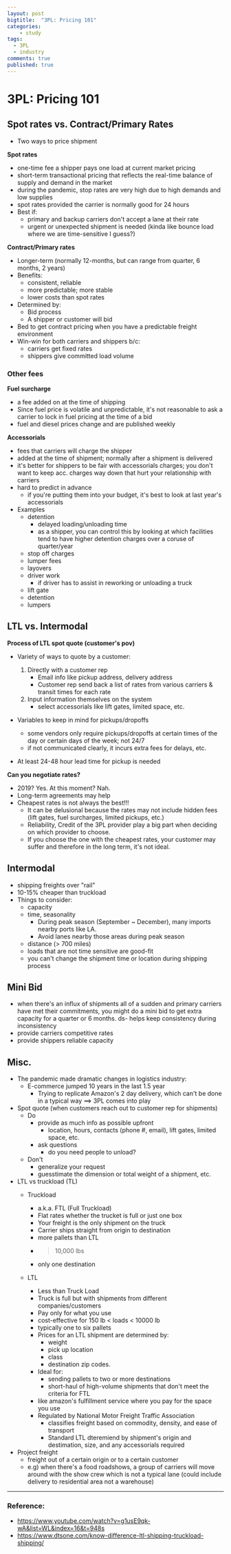 ```yaml
---
layout: post
bigtitle:  "3PL: Pricing 101"
categories:
    - study
tags:
  - 3PL
  - industry
comments: true
published: true
---
```


# 3PL: Pricing 101

## Spot rates vs. Contract/Primary Rates
- Two ways to price shipment

**Spot rates**
- one-time fee a shipper pays one load at current market pricing
- short-term transactional pricing that reflects the real-time balance of supply and demand in the market
- during the pandemic, stop rates are very high due to high demands and low supplies
- spot rates provided the carrier is normally good for 24 hours
- Best if:
    - primary and backup carriers don't accept a lane at their rate
    - urgent or unexpected shipment is needed (kinda like bounce load where we are time-sensitive I guess?)

**Contract/Primary rates**
- Longer-term (normally 12-months, but can range from quarter, 6 months, 2 years)
- Benefits:
    - consistent, reliable
    - more predictable; more stable
    - lower costs than spot rates
- Determined by:
    - Bid process
    - A shipper or customer will bid
- Bed to get contract pricing when you have a predictable freight environment
- Win-win for both carriers and shippers b/c:
    - carriers get fixed rates
    - shippers give committed load volume

### Other fees

**Fuel surcharge**
- a fee added on at the time of shipping
- Since fuel price is volatile and unpredictable, it's not reasonable to ask a carrier to lock in fuel pricing at the time of a bid
- fuel and diesel prices change and are published weekly


**Accessorials**
- fees that carriers will charge the shipper
- added at the time of shipment; normally after a shipment is delivered
- it's better for shippers to be fair with accessorials charges; you don't want to keep acc. charges way down that hurt your relationship with carriers
- hard to predict in advance
    - if you're putting them into your budget, it's best to look at last year's accessorials
- Examples
    - detention
        - delayed loading/unloading time
        - as a shipper, you can control this by looking at which facilities tend to have higher detention charges over a coruse of quarter/year
    - stop off charges
    - lumper fees
    - layovers
    - driver work
        - if driver has to assist in reworking or unloading a truck
    - lift gate
    - detention
    - lumpers


## LTL vs. Intermodal

**Process of LTL spot quote (customer's pov)**

- Variety of ways to quote by a customer:
    1. Directly with a customer rep
        - Email info like pickup address, delivery address
        - Customer rep send back a list of rates from various carriers & transit times for each rate
    2. Input information themselves on the system
        - select accessorials like lift gates, limited space, etc.

- Variables to keep in mind for pickups/dropoffs
    - some vendors only require pickups/dropoffs at certain times of the day or certain days of the week; not 24/7
    - if not communicated clearly, it incurs extra fees for delays, etc.

- At least 24-48 hour lead time for pickup is needed


**Can you negotiate rates?**

- 2019? Yes. At this moment? Nah.
- Long-term agreements may help
- Cheapest rates is not always the best!!!
    - It can be delusional because the rates may not include hidden fees (lift gates, fuel surcharges, limited pickups, etc.)
    - Reliability, Credit of the 3PL provider play a big part when deciding on which provider to choose.
    - If you choose the one with the cheapest rates, your customer may suffer and therefore in the long term, it's not ideal.

## Intermodal
- shipping freights over "rail"
- 10-15% cheaper than truckload
- Things to consider:
    - capacity
    - time, seasonality
        - During peak season (September ~ December), many imports nearby ports like LA.
        - Avoid lanes nearby those areas during peak season
    - distance (> 700 miles)
    - loads that are not time sensitive are good-fit
    - you can't change the shipment time or location during shipping process


## Mini Bid
- when there's an influx of shipments all of a sudden and primary carriers have met their commitments, you might do a mini bid to get extra capacity for a quarter or 6 months.
ds- helps keep consistency during inconsistency
- provide carriers competitive rates
- provide shippers reliable capacity

## Misc.

- The pandemic made dramatic changes in logistics industry:
    - E-commerce jumped 10 years in the last 1.5 year
        - Trying to replicate Amazon's 2 day delivery, which can't be done in a typical way ==> 3PL comes into play
- Spot quote (when customers reach out to customer rep for shipments)
    - Do
        - provide as much info as possible upfront
            - location, hours, contacts (phone #, email), lift gates, limited space, etc.
        - ask questions
            - do you need people to unload?
    - Don't
        - generalize your request
        - guesstimate the dimension or total weight of a shipment, etc.
- LTL vs truckload (TL)
    - Truckload
        - a.k.a. FTL (Full Truckload)
        - Flat rates whether the trucket is full or just one box
        - Your freight is the only shipment on the truck
        - Carrier ships straight from origin to destination
        - more pallets than LTL
        - > 10,000 lbs
        - only one destination

    - LTL
        - Less than Truck Load
        - Truck is full but with shipments from different companies/customers
        - Pay only for what you use
        - cost-effective for 150 lb < loads < 10000 lb
        - typically one to six pallets
        - Prices for an LTL shipment are determined by:
            - weight
            - pick up location
            - class
            - destination zip codes.
        - Ideal for:
            - sending pallets to two or more destinations
            - short-haul of high-volume shipments that don't meet the criteria for FTL
        - like amazon's fulfillment service where you pay for the space you use
        - Regulated by National Motor Freight Traffic Association
            - classifies freight based on commodity, density, and ease of transport
            - Standard LTL dteremiend by shipment's origin and destimation, size, and any accessorials required
- Project freight
    - freight out of a certain origin or to a certain customer
    - e.g) when there's a food roadshows, a group of carriers will move around with the show crew which is not a typical lane (could include delivery to residential area not a warehouse)

---

### Reference:
- https://www.youtube.com/watch?v=g1usE9qk-wA&list=WL&index=16&t=948s
- https://www.dtsone.com/know-difference-ltl-shipping-truckload-shipping/
